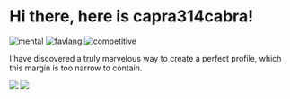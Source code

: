 # Hi there, here is capra314cabra!

![mental](https://img.shields.io/badge/mental%20health-good-brightgreen)
![favlang](https://img.shields.io/badge/fav%20language-Typescript-green)
![competitive](https://img.shields.io/badge/competitive%20programming-failed-red)

 I have discovered a truly marvelous way to create a perfect profile, which this margin is too narrow to contain.

<a href="https://github.com/capra314cabra">
  <img align="left" src="https://github-readme-stats.vercel.app/api/top-langs/?username=capra314cabra" />
  <img align="left" src="https://github-readme-stats.vercel.app/api?username=capra314cabra&show_icons=true&count_private=true&hide=stars" />
</a>
